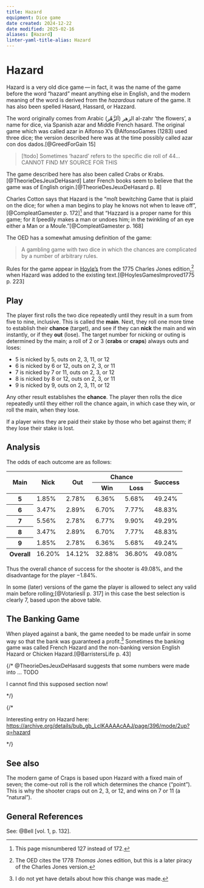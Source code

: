 ```yaml
---
title: Hazard
equipment: Dice game
date created: 2024-12-22
date modified: 2025-02-16
aliases: [Hazard]
linter-yaml-title-alias: Hazard
---
```

# Hazard

<span class="aka">Hazard</span> is a very old dice game — in fact, it was the name of the game before the word “hazard” meant anything else in English, and the modern meaning of the word is derived from the <em>hazardous</em> nature of the game. It has also been spelled <span class="aka">Hasard</span>, <span class="aka">Hassard</span>, or <span class="aka">Hazzard</span>.

The word originally comes from Arabic <span lang="ar">الزهر</span> (<span lang="ar">اَلزَّهْر</span>) <span lang="ar-Latn">al-zahr</span> ‘the flowers’, a name for dice, via Spanish <span lang="es">azar</span> and Middle French <span lang="fr" class="aka">hasard</span>. The original game which was called <span lang="es">azar</span> in Alfonso X’s @AlfonsoGames (1283) used three dice; the version described here was at the time possibly called <span lang="es" class="aka">azar con dos dados</span>.[@GreedForGain 15]

> [!todo]
> Sometimes ‘hazard’ refers to the specific die roll of <Dice>44</Dice>... CANNOT FIND MY SOURCE FOR THIS

The game described here has also been called <span class="aka">Crabs</span> or <span class="aka">Krabs</span>.[@TheorieDesJeuxDeHasard] Later French books seem to believe that the game was of English origin.[@TheorieDesJeuxDeHasard p. 8]

Charles Cotton says that Hazard is the “moſt bewitching Game that is plaid on the dice; for when a man begins to play he knows not when to leave off”,[@CompleatGamester p. 172][^fn1] and that “Hazzard is a proper name for this game; for it ſpeedily makes a man or undoes him; in the twinkling of an eye either a Man or a Mouſe.”[@CompleatGamester p. 168]

[^fn1]: This page misnumbered 127 instead of 172.

The <abbr class="initialism">OED</abbr> has a somewhat amusing definition of the game:

<blockquote class="epigraph">
A gambling game with two dice in which the chances are complicated by a number of arbitrary rules.
</blockquote>

Rules for the game appear in [Hoyle’s](articles/lists/hoyle.md) from the 1775 Charles Jones edition,[^fn2] when Hazard was added to the existing text.[@HoylesGamesImproved1775 p. 223]

[^fn2]: The <abbr class="initialism">OED</abbr> cites the 1778 _Thomas_ Jones edition, but this is a later piracy of the Charles Jones version.

## Play

The player first rolls the two dice repeatedly until they result in a sum from five to nine, inclusive. This is called the **main**. Next, they roll one more time to establish their **chance** (target), and see if they can **nick** the main and win instantly, or if they **out** (lose). The target number for nicking or outing is determined by the main; a roll of 2 or 3 (**crabs** or **craps**) always outs and loses:

- 5 is nicked by 5, outs on 2, 3, 11, or 12
- 6 is nicked by 6 or 12, outs on 2, 3, or 11
- 7 is nicked by 7 or 11, outs on 2, 3, or 12
- 8 is nicked by 8 or 12, outs on 2, 3, or 11
- 9 is nicked by 9, outs on 2, 3, 11, or 12

Any other result establishes the **chance**. The player then rolls the dice repeatedly until they either roll the chance again, in which case they win, or roll the main, when they lose.

If a player wins they are paid their stake by those who bet against them; if they lose their stake is lost.

## Analysis

The odds of each outcome are as follows:

<table class="rule-last-col">
<thead>
    <tr>
    <th rowspan="2">
    Main
    </th>
    <th rowspan="2">
    Nick
    </th>
    <th rowspan="2">
    Out
    </th>
    <th colspan="2">
    Chance
    </th>
    <th rowspan="2">
    Success
    </th>
    </tr>
    <tr>
    <th>
    Win
    </th>
    <th>
    Loss
    </th>
    </tr>
</thead>
<tbody class="numeric">
    <tr>
        <th scope="row">
        5
        </th>
        <td>
        1.85%
        </td>
        <td>
        2.78%
        </td>
        <td>
        6.36%
        </td>
        <td>
        5.68%
        </td>
        <td>
        49.24%
        </td>
    </tr>
    <tr>
        <th scope="row">
        6
        </th>
        <td>
        3.47%
        </td>
        <td>
        2.89%
        </td>
        <td>
        6.70%
        </td>
        <td>
        7.77%
        </td>
        <td>
        48.83%
        </td>
    </tr>
    <tr>
        <th scope="row">
        7
        </th>
        <td>
        5.56%
        </td>
        <td>
        2.78%
        </td>
        <td>
        6.77%
        </td>
        <td>
        9.90%
        </td>
        <td>
        49.29%
        </td>
    </tr>
    <tr>
        <th scope="row">
        8
        </th>
        <td>
        3.47%
        </td>
        <td>
        2.89%
        </td>
        <td>
        6.70%
        </td>
        <td>
        7.77%
        </td>
        <td>
        48.83%
        </td>
    </tr>
    <tr>
        <th scope="row">
        9
        </th>
        <td>
        1.85%
        </td>
        <td>
        2.78%
        </td>
        <td>
        6.36%
        </td>
        <td>
        5.68%
        </td>
        <td>
        49.24%
        </td>
    </tr>
</tbody>
<tfoot class="numeric">
    <tr>
    <th scope="row">
    Overall
    </th>
    <td>
    16.20%
    </td>
    <td>
    14.12%
    </td>
    <td>
    32.88%
    </td>
    <td>
    36.80%
    </td>
    <td>
    49.08%
    </td>
    </tr>
</tfoot>
</table>

Thus the overall chance of success for the shooter is 49.08%, and the disadvantage for the player &minus;1.84%.

In some (later) versions of the game the player is allowed to select any valid main before rolling;[@VotariesII p. 317] in this case the best selection is clearly 7, based upon the above table.

## The Banking Game

When played against a bank, the game needed to be made unfair in some way so that the bank was guaranteed a profit.[^fn3] Sometimes the banking game was called <span class="aka">French Hazard</span> and the non-banking version <span class="aka">English Hazard</span> or <span class="aka">Chicken Hazard</span>.[@BarristersLife p. 43]

[^fn3]: I do not yet have details about how this change was made.

{/*
@TheorieDesJeuxDeHasard suggests that some numbers were made into … TODO

I cannot find this supposed section now!

*/}

{/*

Interesting entry on Hazard here: https://archive.org/details/bub_gb_LclKAAAAcAAJ/page/396/mode/2up?q=hazard

*/}

## See also

The modern game of Craps is based upon Hazard with a fixed main of seven; the come-out roll is the roll which determines the chance (“point”). This is why the shooter craps out on 2, 3, or 12, and wins on 7 or 11 (a “natural”).

## General References

See: @Bell [vol. 1, p. 132].
